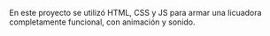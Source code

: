  En este proyecto se utilizó HTML, CSS y JS para armar una licuadora completamente funcional, con animación y sonido.
